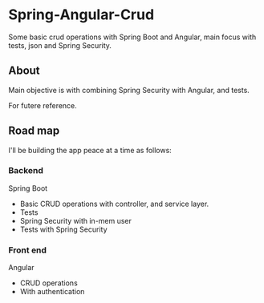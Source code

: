 # Spring-Angular-Crud
Some basic crud operations with Spring Boot and Angular, main focus with tests, json and Spring Security.

## About
Main objective is with combining Spring Security with Angular, and tests. 

For futere reference.

## Road map
I'll be building the app peace at a time as follows:
### Backend
Spring Boot
- Basic CRUD operations with controller, and service layer.
- Tests
- Spring Security
    with in-mem user
- Tests with Spring Security

### Front end
Angular
- CRUD operations
- With authentication
